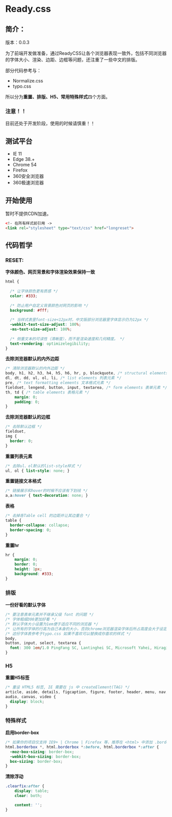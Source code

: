 # Ready.css

## 简介：

版本：0.0.3

为了前端开发做准备，通过ReadyCSS让各个浏览器表现一致外，包括不同浏览器的字体大小、渲染、边距、边框等问题，还注重了一些中文的排版。

部分代码参考与：

- Normalize.css
- typo.css

所以分为**重置、排版、H5、常用特殊样式**四个方面。

### 注意！！

目前还处于开发阶段，使用的时候请慎重！！

## 测试平台

- IE 11
- Edge 38.+
- Chrome 54
- Firefox
- 360安全浏览器
- 360极速浏览器



## 开始使用

暂时不提供CDN加速。

```html
<!- 在所有样式前引用 ->
<link rel="stylesheet" type="text/css" href="longreset">
```

## 代码哲学

### RESET:

**字体颜色、网页背景和字体渲染效果保持一致**

```css
html {
  
  /* 让字体颜色更有质感 */
  color: #333;
  
  /* 防止用户自定义背景颜色对网页的影响 */
  background: #fff;
  
  /* 当样式表里font-size<12px时，中文版部分浏览器里字体显示仍为12px */
  -webkit-text-size-adjust: 100%;
  -ms-text-size-adjust: 100%;
  
  /* 侧重文本的可读性（清晰度），而不是渲染速度和几何精度。 */
  text-rendering: optimizelegibility;
}
```

**去除浏览器默认的内外边距**

```css
/* 清除浏览器默认的内外边距 */
body, h1, h2, h3, h4, h5, h6, hr, p, blockquote, /* structural elements 结构元素 */
dl, dt, dd, ul, ol, li, /* list elements 列表元素 */
pre, /* text formatting elements 文本格式元素 */
fieldset, lengend, button, input, textarea, /* form elements 表单元素 */
th, td { /* table elements 表格元素 */
    margin: 0;
    padding: 0;
}
```

**去除浏览器默认的边框**

```css
/* 去除默认边框 */
fieldset,
img {
  border: 0;
}
```

**重置列表元素**

```css
/* 去除ul、ol默认的list-style样式 */
ul, ol { list-style: none; }
```

**重置链接文本格式**

```css
/* 链接展示和hover的时候不应该有下划线 */
a,a:hover { text-decoration: none; }
```

**表格**

```css
/* 去掉各Table cell 的边距并让其边重合 */
table {
  border-collapse: collapse;
  border-spacing: 0;
}
```

**重置hr**

```css
hr {
    margin: 0;
    border: 0;
    height: 1px;
    background: #333;
}
```

### 排版


**一份好看的默认字体**

```css
/* 要注意表单元素并不继承父级 font 的问题 */
/* 字体粗细300更加好看 */
/* 默认字体大小设置为1em便于适应不同的浏览器 */
/* 让所有的字体的行高为自己本身的大小，否则chrome浏览器渲染字体后所占高度会大于设定字体的大小 */
/* 这份字体表参考于typo.css 如果不喜欢可以替换成你喜欢的样式 */
body,
button, input, select, textarea {
  font: 300 1em/1.0 PingFang SC, Lantinghei SC, Microsoft Yahei, Hiragino Sans GB, Microsoft Sans Serif, WenQuanYi Micro Hei, sans;
}
```

### H5

**重置H5标签**

```css
/* 重设 HTML5 标签, IE 需要在 js 中 createElement(TAG) */
article, aside, details, figcaption, figure, footer, header, menu, nav, section,
audio, canvas, video {
  display: block;
}
```



### 特殊样式

**启用border-box**

```css
/* 如果你的项目仅支持 IE9+ | Chrome | Firefox 等，推荐在 <html> 中添加 .borderbox 这个 class */
html.borderbox *, html.borderbox *:before, html.borderbox *:after {
  -moz-box-sizing: border-box;
  -webkit-box-sizing: border-box;
  box-sizing: border-box;
}
```

**清除浮动**

```css
.clearfix:after {
    display: table;
    clear: both;

    content: '';
}
```

